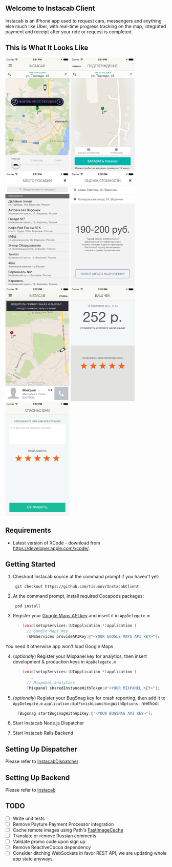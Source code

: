 ## Welcome to Instacab Client

Instacab is an iPhone app used to request cars, messengers and anything else much like Uber, with real-time progress tracking on the map, integrated payment and receipt after your ride or request is completed.

## This is What It Looks Like

<img src="./readme/request.png" alt="Request Screen" width="200">
<img src="./readme/confirmation.png" alt="Confirmation Screen" width="200">
<img src="./readme/pickup_location.png" alt="Choosing Manual Pickup Location" width="200">
<img src="./readme/fare_quote.png" alt="Fare Quote" width="200">
<img src="./readme/progress.png" alt="Waiting For Pickup" width="200">
<img src="./readme/receipt.png" alt="Receipt" width="200">
<img src="./readme/feedback.png" alt="Feedback" width="200">

## Requirements
* Latest version of XCode - download from https://developer.apple.com/xcode/.

## Getting Started

1. Checkout Instacab source at the command prompt if you haven't yet:

        git checkout https://github.com/tisunov/InstacabClient

2. At the command prompt, install required Cocapods packages:

        pod install

3. Register your [Google Maps API key](https://developers.google.com/maps/documentation/ios/start#obtaining_an_api_key) and insert it in `AppDelegate.m`

      ```Objective-C
        - (void)setupServices:(UIApplication *)application {
            // Google Maps key
            [GMSServices provideAPIKey:@"<YOUR GOOGLE MAPS API KEY>"];
      ```
  You need it otherwise app won't load Google Maps

4. (*optionaly*) Register your Mixpanel key for analytics, then insert development & production keys in `AppDelegate.m`

      ```Objective-C
        - (void)setupServices:(UIApplication *)application {
            ...
            // Mixpanel analytics
            [Mixpanel sharedInstanceWithToken:@"<YOUR MIXPANEL KEY>"];
      ```

5. (*optionaly*) Register your BugSnag key for crash reporting, then add it to `AppDelegate.m` `application:didFinishLaunchingWithOptions:` method:
  
      ```Objective-C
        [Bugsnag startBugsnagWithApiKey:@"<YOUR BUGSNAG API KEY>"];
      ```

6. Start Instacab Node.js Dispatcher
7. Start Instacab Rails Backend

## Setting Up Dispatcher

Please refer to [InstacabDispatcher](https://github.com/tisunov/InstacabDispatcher/)

## Setting Up Backend

Please refer to [Instacab](https://github.com/tisunov/Instacab/)

## TODO

- [ ] Write unit tests
- [ ] Remove Payture Payment Processor integration
- [ ] Cache remote images using Path's [FastImageCache](https://github.com/path/FastImageCache)
- [ ] Translate or remove Russian comments
- [ ] Validate promo code upon sign up
- [ ] Remove ReactiveCocoa dependency
- [ ] Consider ditching WebSockets in favor REST API, we are updating whole app state anyways.